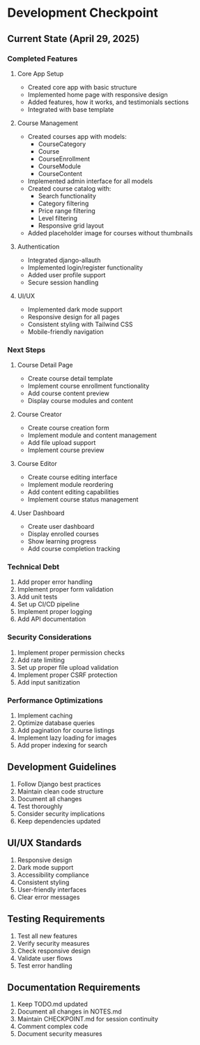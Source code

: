 # Development Checkpoint

## Current State (April 29, 2025)

### Completed Features
1. Core App Setup
   - Created core app with basic structure
   - Implemented home page with responsive design
   - Added features, how it works, and testimonials sections
   - Integrated with base template

2. Course Management
   - Created courses app with models:
     - CourseCategory
     - Course
     - CourseEnrollment
     - CourseModule
     - CourseContent
   - Implemented admin interface for all models
   - Created course catalog with:
     - Search functionality
     - Category filtering
     - Price range filtering
     - Level filtering
     - Responsive grid layout
   - Added placeholder image for courses without thumbnails

3. Authentication
   - Integrated django-allauth
   - Implemented login/register functionality
   - Added user profile support
   - Secure session handling

4. UI/UX
   - Implemented dark mode support
   - Responsive design for all pages
   - Consistent styling with Tailwind CSS
   - Mobile-friendly navigation

### Next Steps
1. Course Detail Page
   - Create course detail template
   - Implement course enrollment functionality
   - Add course content preview
   - Display course modules and content

2. Course Creator
   - Create course creation form
   - Implement module and content management
   - Add file upload support
   - Implement course preview

3. Course Editor
   - Create course editing interface
   - Implement module reordering
   - Add content editing capabilities
   - Implement course status management

4. User Dashboard
   - Create user dashboard
   - Display enrolled courses
   - Show learning progress
   - Add course completion tracking

### Technical Debt
1. Add proper error handling
2. Implement proper form validation
3. Add unit tests
4. Set up CI/CD pipeline
5. Implement proper logging
6. Add API documentation

### Security Considerations
1. Implement proper permission checks
2. Add rate limiting
3. Set up proper file upload validation
4. Implement proper CSRF protection
5. Add input sanitization

### Performance Optimizations
1. Implement caching
2. Optimize database queries
3. Add pagination for course listings
4. Implement lazy loading for images
5. Add proper indexing for search

## Development Guidelines
1. Follow Django best practices
2. Maintain clean code structure
3. Document all changes
4. Test thoroughly
5. Consider security implications
6. Keep dependencies updated

## UI/UX Standards
1. Responsive design
2. Dark mode support
3. Accessibility compliance
4. Consistent styling
5. User-friendly interfaces
6. Clear error messages

## Testing Requirements
1. Test all new features
2. Verify security measures
3. Check responsive design
4. Validate user flows
5. Test error handling

## Documentation Requirements
1. Keep TODO.md updated
2. Document all changes in NOTES.md
3. Maintain CHECKPOINT.md for session continuity
4. Comment complex code
5. Document security measures 
